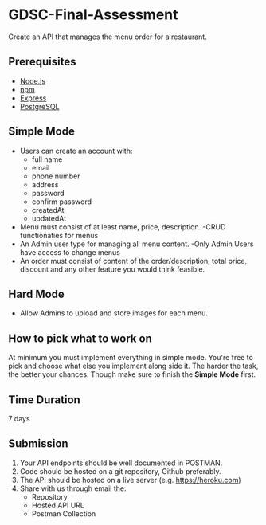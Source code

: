 # GDSC-Final-Assessment

Create an API that manages the menu order for a restaurant.

## Prerequisites
- [Node.js](https://nodejs.org/en/)
- [npm](https://www.npmjs.com/)
- [Express](https://expressjs.com/)
- [PostgreSQL](https://www.postgresql.org/)

## Simple Mode
- Users can create an account with:
    - full name
    - email
    - phone number
    - address
    - password
    - confirm password
    - createdAt
    - updatedAt
- Menu must consist of at least name, price, description.
    -CRUD functionaties for menus
- An Admin user type for managing all menu content.
    -Only Admin Users have access to change menus
- An order must consist of content of the order/description, total price, discount and any other feature you would think feasible.
## Hard Mode
- Allow Admins to upload and store images for each menu.

## How to pick what to work on
At minimum you must implement everything in simple mode. You're free to pick and choose what else you
implement along side it. The harder the task, the better your chances. Though make sure to finish the **Simple Mode**
first.

## Time Duration

7 days

## Submission

1. Your API endpoints should be well documented in POSTMAN.
2. Code should be hosted on a git repository, Github preferably.
3. The API should be hosted on a live server (e.g. https://heroku.com)
4. Share with us through email the:
    - Repository
    - Hosted API URL
    - Postman Collection
